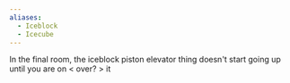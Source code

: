 ```yaml
---
aliases:
  - Iceblock
  - Icecube
---
```

In the final room, the iceblock piston elevator thing doesn't start going up until you are on < over? > it
